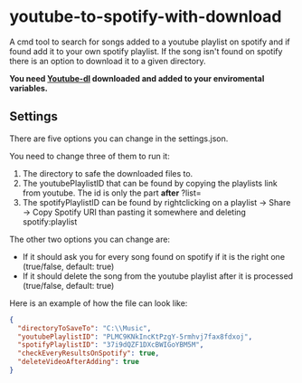 # youtube-to-spotify-with-download

A cmd tool to search for songs added to a youtube playlist on spotify and if found add it to your own spotify playlist.
If the song isn't found on spotify there is an option to download it to a given directory.

**You need [Youtube-dl](https://github.com/ytdl-org/youtube-dl) downloaded and added to your enviromental variables.**

## Settings

There are five options you can change in the settings.json.

You need to change three of them to run it:
1. The directory to safe the downloaded files to. 
2. The youtubePlaylistID that can be found by copying the playlists link from youtube. The id is only the part **after** ?list=
3. The spotifyPlaylistID can be found by rightclicking on a playlist -> Share -> Copy Spotify URI than pasting it somewhere and deleting spotify:playlist

The other two options you can change are:
- If it should ask you for every song found on spotify if it is the right one (true/false, default: true)
- If it should delete the song from the youtube playlist after it is processed (true/false, default: true)

Here is an example of how the file can look like:
```json
{
  "directoryToSaveTo": "C:\\Music",
  "youtubePlaylistID": "PLMC9KNkIncKtPzgY-5rmhvj7fax8fdxoj",
  "spotifyPlaylistID": "37i9dQZF1DXcBWIGoYBM5M",
  "checkEveryResultsOnSpotify": true,
  "deleteVideoAfterAdding": true
}
```
